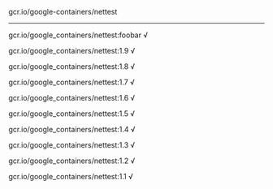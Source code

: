 gcr.io/google-containers/nettest 

----
gcr.io/google_containers/nettest:foobar √

gcr.io/google_containers/nettest:1.9 √

gcr.io/google_containers/nettest:1.8 √

gcr.io/google_containers/nettest:1.7 √

gcr.io/google_containers/nettest:1.6 √

gcr.io/google_containers/nettest:1.5 √

gcr.io/google_containers/nettest:1.4 √

gcr.io/google_containers/nettest:1.3 √

gcr.io/google_containers/nettest:1.2 √

gcr.io/google_containers/nettest:1.1 √

